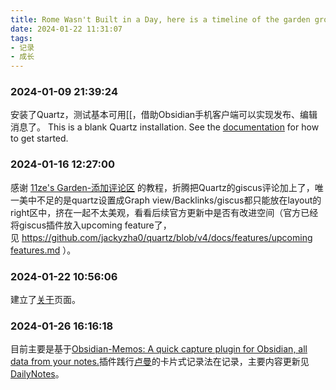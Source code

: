 ```yaml
---
title: Rome Wasn't Built in a Day, here is a timeline of the garden grouth/花园不是一天长成的，以此页面记录花园的建设历程
date: 2024-01-22 11:31:07
tags:
- 记录
- 成长
---
```

### 2024-01-09 21:39:24

安装了Quartz，测试基本可用[[，借助Obsidian手机客户端可以实现发布、编辑消息了。
This is a blank Quartz installation.
See the [documentation](https://quartz.jzhao.xyz) for how to get started.

### 2024-01-16 12:27:00
感谢 [11ze's Garden-添加评论区](https://wangze.tech/添加评论区) 的教程，折腾把Quartz的giscus评论加上了，唯一美中不足的是quartz设置成Graph view/Backlinks/giscus都只能放在layout的right区中，挤在一起不太美观，看看后续官方更新中是否有改进空间（官方已经将giscus插件放入upcoming feature了，见 [https://github.com/jackyzha0/quartz/blob/v4/docs/features/upcoming features.md](https://github.com/jackyzha0/quartz/blob/v4/docs/features/upcoming%20features.md) ）。

### 2024-01-22 10:56:06
建立了[关于](about.md)页面。

### 2024-01-26 16:16:18
目前主要是基于[Obsidian-Memos: A quick capture plugin for Obsidian, all data from your notes.](https://github.com/Quorafind/Obsidian-Memos)插件践行[卢曼](/tags/卢曼)的卡片式记录法在记录，主要内容更新见[DailyNotes](DailyNotes)。